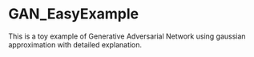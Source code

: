 # GAN_EasyExample
This is a toy example of Generative Adversarial Network using gaussian approximation with detailed explanation.
